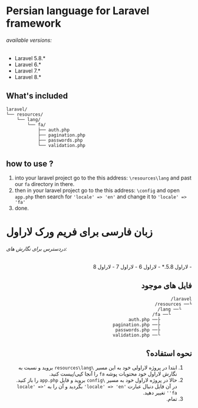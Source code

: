 # Persian language for Laravel framework
###### available versions:
- Laravel 5.8.*
- Laravel 6.*
- Laravel 7.*
- Laravel 8.*

## What's included

```text
laravel/
└── resources/
    └── lang/
        └── fa/
            ├── auth.php
            ├── pagination.php
            ├── passwords.php
            └── validation.php
```

## how to use ?
1. into your laravel project go to the this address: `\resources\lang` and past our `fa` directory in there.
2. then in your laravel project go to the this address: `\config` and open `app.php` then search for `'locale' => 'en'` and change it to `'locale' => 'fa'`
3. done.


# زبان فارسی برای فریم ورک لاراول
###### دردسترس برای نگارش های:
<div dir="rtl">
- لاراول 5.8.*
- لاراول 6
- لاراول 7
- لاراول 8

## فایل های موجود

```text
laravel/
└── resources/
    └── lang/
        └── fa/
            ├── auth.php
            ├── pagination.php
            ├── passwords.php
            └── validation.php
```

## نحوه استفاده؟
1. ابتدا در پروژه لاراولی خود به این مسیر `\resources\lang` بروید و نسبت به نگارش لاراول خود محتویات پوشه `fa` را آنجا کپی/پیست کنید.
2. حالا در پروژه لاراول خود به مسیر `\config` بروید و فایل `app.php` را باز کنید. در آن فایل دنبال عبارت `'locale' => 'en'` بگردید و آن را به `'locale' => 'fa'` تغییر دهید.
3. تمام.
</div>

